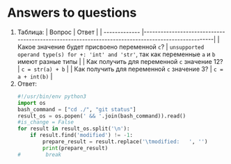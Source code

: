 # Answers to questions

1. Таблица:
   | Вопрос  | Ответ                                                                                             |
   | ------------- |---------------------------------------------------------------------------------------------------|
   | Какое значение будет присвоено переменной `c`?  | `unsupported operand type(s) for +: 'int' and 'str'`, так как переменные `a` и `b` имеют разные типы |
   | Как получить для переменной `c` значение 12?  | `c = str(a) + b` |
   | Как получить для переменной `c` значение 3?  | `c = a + int(b)` | 
2. Ответ:
   ```python
   #!/usr/bin/env python3
   import os
   bash_command = ["cd ./", "git status"]
   result_os = os.popen(' && '.join(bash_command)).read()
   #is_change = False
   for result in result_os.split('\n'):
       if result.find('modified') != -1:
           prepare_result = result.replace('\tmodified:   ', '')
           print(prepare_result)
   #        break
   ```